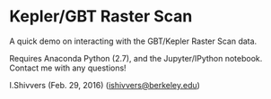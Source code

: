 # Kepler/GBT Raster Scan

A quick demo on interacting with the GBT/Kepler Raster Scan data.

Requires Anaconda Python (2.7), and the Jupyter/IPython notebook.
Contact me with any questions!

I.Shivvers (Feb. 29, 2016) (ishivvers@berkeley.edu)